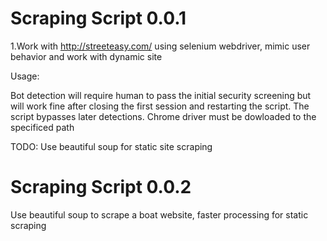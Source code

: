 # Scraping Script 0.0.1 

1.Work with http://streeteasy.com/ using selenium webdriver, mimic user behavior and work with dynamic site

Usage:
  
  Bot detection will require human to pass the initial security screening but will work fine after closing the first session and restarting the script. The script bypasses later detections. 
  Chrome driver must be dowloaded to the specificed path
  
TODO:
   Use beautiful soup for static site scraping
   
# Scraping Script 0.0.2

Use beautiful soup to scrape a boat website, faster processing for static scraping

